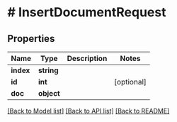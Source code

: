 # # InsertDocumentRequest

## Properties

Name | Type | Description | Notes
------------ | ------------- | ------------- | -------------
**index** | **string** |  | 
**id** | **int** |  | [optional] 
**doc** | **object** |  | 

[[Back to Model list]](../../README.md#documentation-for-models) [[Back to API list]](../../README.md#documentation-for-api-endpoints) [[Back to README]](../../README.md)


